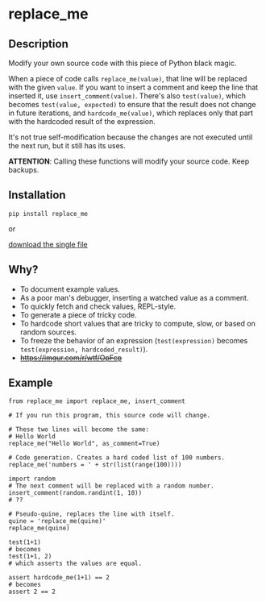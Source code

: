 # replace_me

## Description

Modify your own source code with this piece of Python black magic.

When a piece of code calls `replace_me(value)`, that line will be replaced with the given `value`. If you want to insert a comment and keep the line that inserted it, use `insert_comment(value)`. There's also `test(value)`, which becomes `test(value, expected)` to ensure that the result does not change in future iterations, and `hardcode_me(value)`, which replaces only that part with the hardcoded result of the expression.

It's not true self-modification because the changes are not executed until the next run, but it still has its uses.

**ATTENTION**: Calling these functions will modify your source code. Keep backups.

## Installation

```
pip install replace_me
```

or

[download the single file](https://raw.githubusercontent.com/boppreh/replace_me/master/replace_me.py)

## Why?

- To document example values.
- As a poor man's debugger, inserting a watched value as a comment.
- To quickly fetch and check values, REPL-style.
- To generate a piece of tricky code.
- To hardcode short values that are tricky to compute, slow, or based on random sources.
- To freeze the behavior of an expression (`test(expression)` becomes `test(expression, hardcoded_result)`).
- ~~https://imgur.com/r/wtf/OpFcp~~

## Example

```
from replace_me import replace_me, insert_comment

# If you run this program, this source code will change.

# These two lines will become the same:
# Hello World
replace_me("Hello World", as_comment=True)

# Code generation. Creates a hard coded list of 100 numbers.
replace_me('numbers = ' + str(list(range(100))))

import random
# The next comment will be replaced with a random number.
insert_comment(random.randint(1, 10))
# ??

# Pseudo-quine, replaces the line with itself.
quine = 'replace_me(quine)'
replace_me(quine)

test(1+1)
# becomes
test(1+1, 2)
# which asserts the values are equal.

assert hardcode_me(1+1) == 2
# becomes
assert 2 == 2
```
